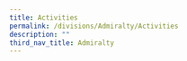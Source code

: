 ```yaml
---
title: Activities
permalink: /divisions/Admiralty/Activities
description: ""
third_nav_title: Admiralty
---
```

